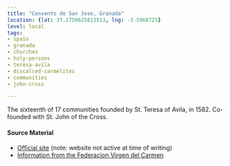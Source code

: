 ```yaml
---
title: "Convento de San Jose, Granada"
location: {lat: 37.1750625813513, lng: -3.5968725}
level: local
tags:
- spain
- granada
- churches
- holy-persons
- teresa-avila
- discalced-carmelites
- communities
- john-cross

---
```



The sixteenth of 17 communities founded by St. Teresa of Avila, in 1582.  Co-founded with St. John of the Cross.

#### Source Material

* [Official site](http://www.carmelitasdescalzasgranada.es/) (note: website not active at time of writing)
* [Information from the Federacion Virgen del Carmen](https://federacionvirgendelcarmen.wordpress.com/conventos/convento-de-san-jose-granada/)





